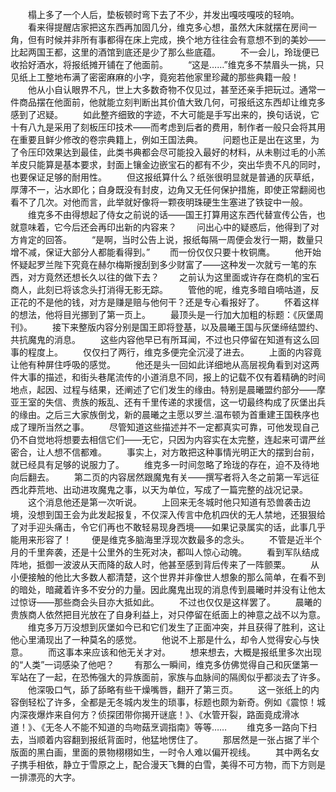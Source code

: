 　　榻上多了一个人后，垫板顿时弯下去了不少，并发出嘎吱嘎吱的轻响。
　　看来得提醒店家把这东西再加固几分，维克多心想，虽然大床就摆在房间一角，但有时候并非所有事都得在床上完成，换个地方往往会有意想不到的美妙——比起两国王都，这里的酒馆到底还是少了那么些底蕴。
　　不一会儿，玲珑便已收拾好酒水，将报纸摊开铺在了他面前。
　　“这是……”维克多不禁眉头一挑，只见纸上工整地布满了密密麻麻的小字，竟宛若他家里珍藏的那些典籍一般！
　　他从小自认眼界不凡，世上大多数奇物不仅见过，甚至还亲手把玩过。通常一件商品摆在他面前，他就能立刻判断出其价值大致几何，可报纸这东西却让维克多感到了迟疑。
　　如此整齐细致的字迹，不大可能是手写出来的，换句话说，它十有八九是采用了刻板压印技术——而考虑到后者的费用，制作者一般只会将其用在重要且鲜少修改的卷宗典籍上，例如王国法典。
　　问题也正是出在这里，为了令压印效果达到最佳，此类书典都会尽可能投入最好的材料，从未剔过毛的小羔羊皮只能算是基本要求，封面上镶金边嵌宝石的都有不少，突出华贵不凡的同时，也要保证足够的耐用性。
　　但这报纸算什么？纸张很明显就是普通的灰草纸，厚薄不一，沾水即化；自身既没有封皮，边角又无任何保护措施，即使正常翻阅也看不了几次。对他而言，此举就好像将一颗夜明珠硬生生塞进了铁锭中一般。
　　维克多不由得想起了侍女之前说的话——国王打算用这东西代替宣传公告，也就意味着，它今后还会再印出新的内容来？
　　问出心中的疑惑后，他得到了对方肯定的回答。
　　“是啊，当时公告上说，报纸每隔一周便会发行一期，数量只增不减，保证大部分人都能看得到。”
　　而一份仅仅只要十枚铜鹰。
　　他开始怀疑起罗兰陛下究竟在赫尔梅斯搜刮到多少财富了——这种发一次就亏一笔的东西，对方竟然还想长久以往的做下去？
　　之前认为这里面或许存在商机的宝石商人，此刻已将该念头打消得无影无踪。
　　管他的呢，维克多暗自嘀咕道，反正花的不是他的钱，对方是赚是赔与他何干？还是专心看报好了。
　　怀着这样的想法，他将目光挪到了第一页上。
　　最顶头是一行加大加粗的标题：《灰堡周刊》。
　　接下来整版内容分别是国王即将登基，以及晨曦王国与灰堡缔结盟约、共抗魔鬼的消息。
　　这些内容他早已有所耳闻，不过也只停留在知道有这么回事的程度上。
　　仅仅扫了两行，维克多便完全沉浸了进去。
　　上面的内容竟让他有种屏住呼吸的感觉。
　　他还是头一回如此详细地从高层视角看到对这两件大事的描述，和街头巷尾流传的小道消息不同，报上的记载不仅有着精确的时间地点，起因、过程与结果，还阐述了它们发生的缘由。特别是晨曦盟约部分——摩亚王室的失信、贵族的叛乱、还有千里传递的求援信，这一切最终构成了灰堡出兵的缘由。之后三大家族倒戈，新的晨曦之主愿以罗兰.温布顿为首重建王国秩序也成了理所当然之事。
　　尽管知道这些描述并不一定都真实可靠，可他发现自己仍不自觉地将想要去相信它们——无它，只因为内容实在太完整，连起来可谓严丝密合，让人想不信都难。
　　事实上，对方敢把这种事情光明正大的摆到台前，就已经具有足够的说服力了。
　　维克多一时间忽略了玲珑的存在，迫不及待地向后翻去。
　　第二页的内容居然跟魔鬼有关——撰写者将入冬之前第一军远征西北莽荒地、出动进攻魔鬼之事，以天为单位，写成了一篇完整的战况记录。
　　这个消息他还是第一次听说。
　　上回来无冬城时他只知道有恐兽袭击边境，没想到国王会为此发起报复，不仅深入传言中危机四伏的无人禁地，还狠狠给了对手迎头痛击，令它们再也不敢轻易现身西境——如果记录属实的话，此事几乎能用来形容了！
　　便是维克多脑海里浮现次数最多的念头。
　　不管是近半个月的千里奔袭，还是十公里外的生死对决，都叫人惊心动魄。
　　看到军队结成阵地，抵御一波波从天而降的敌人时，他甚至感到背后传来了一阵颤栗。
　　从小便接触的他比大多数人都清楚，这个世界并非像世人想象的那么简单，在看不到的暗处，暗藏着许多不安分的力量。因此魔鬼出现的消息传到晨曦时并没有让他太过惊讶——那些商会头目亦大抵如此。
　　不过也仅仅是这样罢了。
　　晨曦的贵族商人依然把目光放在了自身利益上，对只停留在纸面上的神意之战不以为意。
　　维克多万万没想到灰堡如今已和它们发生了正面冲突，并且获得了胜利，这让他心里涌现出了一种莫名的感觉。
　　他说不上那是什么，却令人觉得安心与快意。
　　而这事本来应该和他无关才对。
　　想来想去，大概是报纸里多次出现的“人类”一词感染了他吧？
　　有那么一瞬间，维克多仿佛觉得自己和灰堡第一军站在了一起，在恐怖强大的异族面前，家族与血脉间的隔阂似乎都淡去了许多。
　　他深吸口气，舔了舔略有些干燥嘴唇，翻开了第三页。
　　这一张纸上的内容倒轻松了许多，全都是无冬城内发生的琐事，标题也颇为新奇。例如《震惊！城内深夜爆炸来自何方？侦探团带你揭开谜底！》、《水管开裂，路面竟成滑冰道！》、《无冬人不能不知道的鸟吻菇烹调指南》等等……
　　维克多一路向下扫去，当顺着内容翻到报纸背面时，他猛地愣住了。
　　那居然是一张占据了半个版面的黑白画，里面的景物栩栩如生，一时令人难以偏开视线。
　　其中两名女子携手相依，静立于雪原之上，配合漫天飞舞的白雪，美得不可方物，而下方则是一排漂亮的大字。